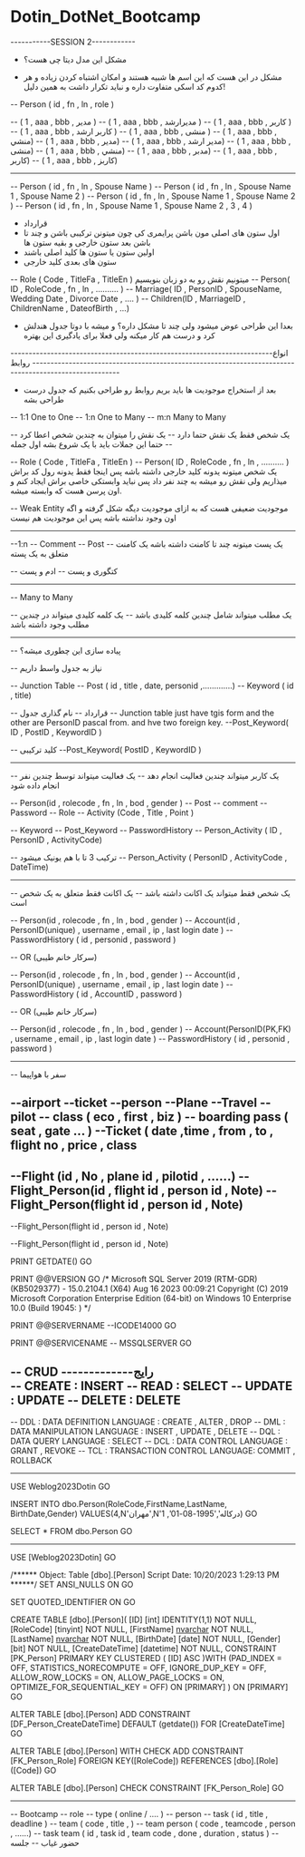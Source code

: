 # Dotin_DotNet_Bootcamp

-----------SESSION 2------------
 - مشکل این مدل دیتا چی هست؟ 

 - مشکل در این هست  که این اسم ها شبیه هستند و امکان اشتباه کردن زیاده و هر کدوم کد اسکی متفاوت داره و نباید تکرار داشت به همین دلیل!

-- Person ( id , fn , ln , role )

--        ( 1 , aaa , bbb ,  مدیر )
--        ( 1 , aaa , bbb ,  مدیرارشد )
--        ( 1 , aaa , bbb ,  کاربر )
--        ( 1 , aaa , bbb ,  کاربر ارشد )
--        ( 1 , aaa , bbb ,  منشی )
--        ( 1 , aaa , bbb ,   منشي)
--        ( 1 , aaa , bbb ,   مدیر)
--        ( 1 , aaa , bbb ,   مدیر ارشد)
--        ( 1 , aaa , bbb ,   منشی)
--        ( 1 , aaa , bbb ,   منشي)
--        ( 1 , aaa , bbb ,   مدبر)
--        ( 1 , aaa , bbb ,   کاربر)
--        ( 1 , aaa , bbb ,   کاربز)

-------------------------------------------------------------------------------

-- Person ( id , fn , ln , Spouse Name )
-- Person ( id , fn , ln , Spouse Name 1 , Spouse Name 2  )
-- Person ( id , fn , ln , Spouse Name 1 , Spouse Name 2  )
-- Person ( id , fn , ln , Spouse Name 1 , Spouse Name 2 , 3 , 4  )

 - قرارداد
 - اول ستون های اصلی مون باشن پرایمری کی چون میتونن ترکیبی باشن و چند تا باشن بعد ستون خارجی  و بقیه ستون ها 
 - اولین ستون یا ستون ها کلید اصلی باشند
 - ستون های بعدی کلید خارجی


-- Role ( Code , TitleFa , TitleEn ) میتونیم نقش رو به دو زبان بنویسیم
-- Person( ID , RoleCode , fn , ln , .......... )
-- Marriage( ID , PersonID , SpouseName, Wedding Date , Divorce Date , .... )
-- Children(ID , MarriageID , ChildrenName , DateofBirth , ...)

 - بعدا این طراحی عوض میشود ولی چند تا مشکل داره؟  و میشه با دوتا جدول هندلش کرد و درست هم کار میکنه  ولی فعلا برای یادگیری این بهتره

------------------------------------------------------------------------انواع روابط ------------------------------------------------------------------------------------------------------

 - بعد از استخراج موجودیت ها باید بریم روابط رو طراحی بکنیم که جدول درست طراحی بشه 

-- 1:1  One to  One
-- 1:n  One to  Many
-- m:n  Many to Many

-- یک شخص فقط یک نقش حتما دارد
-- یک نقش را میتوان به چندین شخص اعطا کرد
-- حتما این جملات باید با یک شروع بشه اول جمله 

-- Role ( Code , TitleFa , TitleEn )
-- Person( ID , RoleCode , fn , ln , .......... ) یک شخص میتونه یدونه کلید خارجی داشته باشه پس اینجا فقط یدونه رول کد براش میذاریم ولی نقش رو میشه به چند نفر داد پس نباید وابستکی خاصی براش ایجاد کنم و اون پرسن هست که وابسته میشه.

-- Weak Entity موجودیت ضعیفی هست که به ازای موجودیت دیگه شکل گرفته و اگه اون وجود نداشته باشه پس این موجودیت هم نیست 

--------------------------------------------------------------------------------

--1:n
-- Comment
-- Post
-- یک پست میتونه چند تا کامنت داشته باشه یک کامنت متعلق به یک پسته

-- کتگوری و پست 
-- ادم و پست

---------------------------------------------------------------------------------

-- Many to Many

-- یک مطلب میتواند شامل چندین کلمه کلیدی باشد
-- یک کلمه کلیدی میتواند در چندین مطلب وجود داشته باشد

---------------------------------------------------------------------------------

-- پیاده سازی این چطوری میشه؟ 

-- نیاز به جدول واسط داریم 

-- Junction Table
-- Post    ( id , title , date, personid ,.............)
-- Keyword ( id , title)

-- قرارداد
-- نام گذاری جدول 
-- Junction table just have tgis form and the other are PersonID pascal from. and hve two foreign key.
--Post_Keyword( ID , PostID , KeywordID )

-- کلید ترکیبی
--Post_Keyword( PostID , KeywordID )


-------------------------------------------------------------------

-- یک کاربر میتواند چندین فعالیت انجام دهد
-- یک فعالیت میتواند توسط چندین نفر انجام داده شود

-- Person(id , rolecode , fn , ln , bod , gender )
-- Post
-- comment
-- Password
-- Role
-- Activity (Code , Title , Point )
 
-- Keyword
-- Post_Keyword
-- PasswordHistory
-- Person_Activity ( ID , PersonID , ActivityCode)

-- ترکیب 3 تا با هم یونیک میشود
-- Person_Activity ( PersonID , ActivityCode , DateTime)

-----------------------------------------------------

-- یک شخص فقط میتواند یک اکانت داشته باشد
-- یک اکانت فقط متعلق به یک شخص است


-- Person(id , rolecode , fn , ln , bod , gender )
-- Account(id , PersonID(unique) , username , email , ip , last login date )
-- PasswordHistory ( id , personid , password )

-- OR (سرکار خانم طیبی)

-- Person(id , rolecode , fn , ln , bod , gender )
-- Account(id , PersonID(unique) , username , email , ip , last login date )
-- PasswordHistory ( id , AccountID , password )

-- OR (سرکار خانم طیبی)

-- Person(id , rolecode , fn , ln , bod , gender )
-- Account(PersonID(PK,FK) , username , email , ip , last login date )
-- PasswordHistory ( id , personid , password )

-------------------------------------------

-- سفر با هواپیما

--airport
--ticket
--person
--Plane
--Travel
--pilot
-- class ( eco , first , biz )
-- boarding pass ( seat , gate ... )
--Ticket ( date ,time , from , to , flight no , price , class 
---------------


--Flight (id , No , plane id , pilotid , ......)
--Flight_Person(id , flight id , person id , Note)
--Flight_Person(flight id , person id , Note)
----------------------------------

--Flight_Person(flight id , person id , Note)

--Flight_Person(flight id , person id , Note)


PRINT GETDATE()
GO

PRINT @@VERSION
GO
/*
Microsoft SQL Server 2019 (RTM-GDR) (KB5029377) - 15.0.2104.1 (X64) 
	Aug 16 2023 00:09:21 
	Copyright (C) 2019 Microsoft Corporation
	Enterprise Edition (64-bit) on Windows 10 Enterprise 10.0 <X64> (Build 19045: )
*/

PRINT @@SERVERNAME --ICODE14000
GO

PRINT @@SERVICENAME -- MSSQLSERVER
GO

-- CRUD -------------رایج   
-- CREATE : INSERT
-- READ   : SELECT
-- UPDATE : UPDATE
-- DELETE : DELETE
-----------------------------------

-- DDL : DATA DEFINITION LANGUAGE    : CREATE , ALTER , DROP 
-- DML : DATA MANIPULATION LANGUAGE  : INSERT , UPDATE , DELETE
-- DQL : DATA QUERY LANGUAGE         : SELECT 
-- DCL : DATA CONTROL LANGUAGE       : GRANT , REVOKE
-- TCL : TRANSACTION CONTROL LANGUAGE: COMMIT , ROLLBACK

-----------------------------------

USE Weblog2023Dotin
GO

INSERT INTO dbo.Person(RoleCode,FirstName,LastName, BirthDate,Gender)
VALUES(4,N'مهران',N'درکاله','1995-08-01', 1)
GO

SELECT *
FROM dbo.Person
GO


-----------------------

USE [Weblog2023Dotin]
GO

/****** Object:  Table [dbo].[Person]    Script Date: 10/20/2023 1:29:13 PM ******/
SET ANSI_NULLS ON
GO

SET QUOTED_IDENTIFIER ON
GO

CREATE TABLE [dbo].[Person](
	[ID] [int] IDENTITY(1,1) NOT NULL,
	[RoleCode] [tinyint] NOT NULL,
	[FirstName] [nvarchar](50) NOT NULL,
	[LastName] [nvarchar](50) NOT NULL,
	[BirthDate] [date] NOT NULL,
	[Gender] [bit] NOT NULL,
	[CreateDateTime] [datetime] NOT NULL,
 CONSTRAINT [PK_Person] PRIMARY KEY CLUSTERED 
(
	[ID] ASC
)WITH (PAD_INDEX = OFF, STATISTICS_NORECOMPUTE = OFF, IGNORE_DUP_KEY = OFF, ALLOW_ROW_LOCKS = ON, ALLOW_PAGE_LOCKS = ON, OPTIMIZE_FOR_SEQUENTIAL_KEY = OFF) ON [PRIMARY]
) ON [PRIMARY]
GO

ALTER TABLE [dbo].[Person] ADD  CONSTRAINT [DF_Person_CreateDateTime]  DEFAULT (getdate()) FOR [CreateDateTime]
GO

ALTER TABLE [dbo].[Person]  WITH CHECK ADD  CONSTRAINT [FK_Person_Role] FOREIGN KEY([RoleCode])
REFERENCES [dbo].[Role] ([Code])
GO

ALTER TABLE [dbo].[Person] CHECK CONSTRAINT [FK_Person_Role]
GO


-------------------------------------------------

-- Bootcamp
-- role
-- type ( online / .... )
-- person
-- task ( id , title , deadline )
-- team ( code , title , )
-- team person ( code , teamcode , person , ......)
-- task team ( id , task id , team code , done , duration , status )
-- حضور غیاب
-- جلسه
